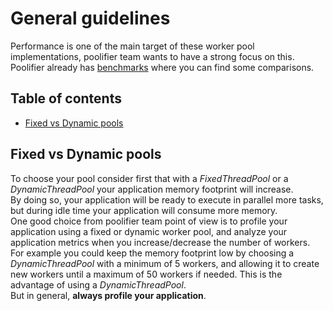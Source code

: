 # General guidelines

Performance is one of the main target of these worker pool implementations,
poolifier team wants to have a strong focus on this.\
Poolifier already has [benchmarks](./../benchmarks/README.md) where you can find
some comparisons.

## Table of contents

- [Fixed vs Dynamic pools](#fixed-vs-dynamic-pools)

## Fixed vs Dynamic pools

To choose your pool consider first that with a _FixedThreadPool_ or a
_DynamicThreadPool_ your application memory footprint will increase.\
By doing so, your application will be ready to execute in parallel more tasks,
but during idle time your application will consume more memory.\
One good choice from poolifier team point of view is to profile your application
using a fixed or dynamic worker pool, and analyze your application metrics when
you increase/decrease the number of workers.\
For example you could keep the memory footprint low by choosing a
_DynamicThreadPool_ with a minimum of 5 workers, and allowing it to create new
workers until a maximum of 50 workers if needed. This is the advantage of using
a _DynamicThreadPool_.\
But in general, **always profile your application**.
